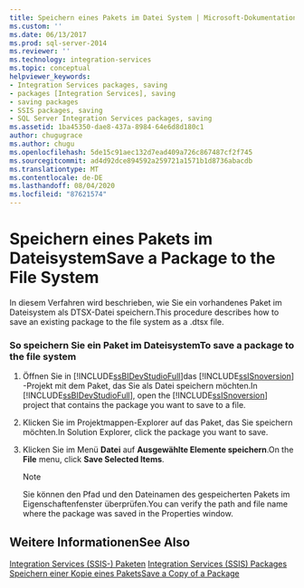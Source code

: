 ```yaml
---
title: Speichern eines Pakets im Datei System | Microsoft-Dokumentation
ms.custom: ''
ms.date: 06/13/2017
ms.prod: sql-server-2014
ms.reviewer: ''
ms.technology: integration-services
ms.topic: conceptual
helpviewer_keywords:
- Integration Services packages, saving
- packages [Integration Services], saving
- saving packages
- SSIS packages, saving
- SQL Server Integration Services packages, saving
ms.assetid: 1ba45350-dae8-437a-8984-64e6d8d180c1
author: chugugrace
ms.author: chugu
ms.openlocfilehash: 5de15c91aec132d7ead409a726c867487cf2f745
ms.sourcegitcommit: ad4d92dce894592a259721a1571b1d8736abacdb
ms.translationtype: MT
ms.contentlocale: de-DE
ms.lasthandoff: 08/04/2020
ms.locfileid: "87621574"
---
```

# <a name="save-a-package-to-the-file-system"></a><span data-ttu-id="db3b6-102">Speichern eines Pakets im Dateisystem</span><span class="sxs-lookup"><span data-stu-id="db3b6-102">Save a Package to the File System</span></span>
  <span data-ttu-id="db3b6-103">In diesem Verfahren wird beschrieben, wie Sie ein vorhandenes Paket im Dateisystem als DTSX-Datei speichern.</span><span class="sxs-lookup"><span data-stu-id="db3b6-103">This procedure describes how to save an existing package to the file system as a .dtsx file.</span></span>  
  
### <a name="to-save-a-package-to-the-file-system"></a><span data-ttu-id="db3b6-104">So speichern Sie ein Paket im Dateisystem</span><span class="sxs-lookup"><span data-stu-id="db3b6-104">To save a package to the file system</span></span>  
  
1.  <span data-ttu-id="db3b6-105">Öffnen Sie in [!INCLUDE[ssBIDevStudioFull](../includes/ssbidevstudiofull-md.md)]das [!INCLUDE[ssISnoversion](../includes/ssisnoversion-md.md)] -Projekt mit dem Paket, das Sie als Datei speichern möchten.</span><span class="sxs-lookup"><span data-stu-id="db3b6-105">In [!INCLUDE[ssBIDevStudioFull](../includes/ssbidevstudiofull-md.md)], open the [!INCLUDE[ssISnoversion](../includes/ssisnoversion-md.md)] project that contains the package you want to save to a file.</span></span>  
  
2.  <span data-ttu-id="db3b6-106">Klicken Sie im Projektmappen-Explorer auf das Paket, das Sie speichern möchten.</span><span class="sxs-lookup"><span data-stu-id="db3b6-106">In Solution Explorer, click the package you want to save.</span></span>  
  
3.  <span data-ttu-id="db3b6-107">Klicken Sie im Menü **Datei** auf **Ausgewählte Elemente speichern**.</span><span class="sxs-lookup"><span data-stu-id="db3b6-107">On the **File** menu, click **Save Selected Items**.</span></span>  
  
    > [!NOTE]  
    >  <span data-ttu-id="db3b6-108">Sie können den Pfad und den Dateinamen des gespeicherten Pakets im Eigenschaftenfenster überprüfen.</span><span class="sxs-lookup"><span data-stu-id="db3b6-108">You can verify the path and file name where the package was saved in the Properties window.</span></span>  
  
## <a name="see-also"></a><span data-ttu-id="db3b6-109">Weitere Informationen</span><span class="sxs-lookup"><span data-stu-id="db3b6-109">See Also</span></span>  
 <span data-ttu-id="db3b6-110">[Integration Services &#40;SSIS-&#41; Paketen](../../2014/integration-services/integration-services-ssis-packages.md) </span><span class="sxs-lookup"><span data-stu-id="db3b6-110">[Integration Services &#40;SSIS&#41; Packages](../../2014/integration-services/integration-services-ssis-packages.md) </span></span>  
 [<span data-ttu-id="db3b6-111">Speichern einer Kopie eines Pakets</span><span class="sxs-lookup"><span data-stu-id="db3b6-111">Save a Copy of a Package</span></span>](../../2014/integration-services/save-a-copy-of-a-package.md)  
  
  
